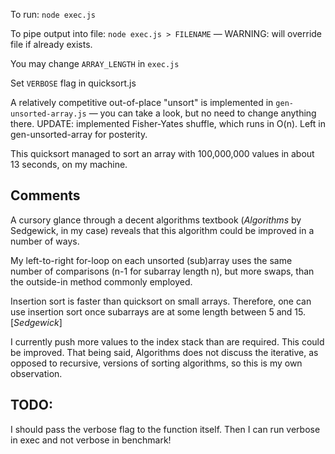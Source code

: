 To run: `node exec.js`

To pipe output into file: `node exec.js > FILENAME` — WARNING: will override file if already exists.

You may change `ARRAY_LENGTH` in `exec.js`

Set `VERBOSE` flag in quicksort.js

A relatively competitive out-of-place "unsort" is implemented in `gen-unsorted-array.js` — you can take a look, but no need to change anything there.
UPDATE: implemented Fisher-Yates shuffle, which runs in O(n). Left in gen-unsorted-array for posterity.



This quicksort managed to sort an array with 100,000,000 values in about 13 seconds, on my machine.


## Comments

A cursory glance through a decent algorithms textbook (*Algorithms* by Sedgewick, in my case) reveals that this algorithm could be improved in a number of ways.

My left-to-right for-loop on each unsorted (sub)array uses the same number of comparisons (n-1 for subarray length n), but more swaps, than the outside-in method commonly employed.

Insertion sort is faster than quicksort on small arrays. Therefore, one can use insertion sort once subarrays are at some length between 5 and 15. [*Sedgewick*]

I currently push more values to the index stack than are required. This could be improved. That being said, Algorithms does not discuss the iterative, as opposed to recursive, versions of sorting algorithms, so this is my own observation.


## TODO:
I should pass the verbose flag to the function itself. Then I can run verbose in exec and not verbose in benchmark!
